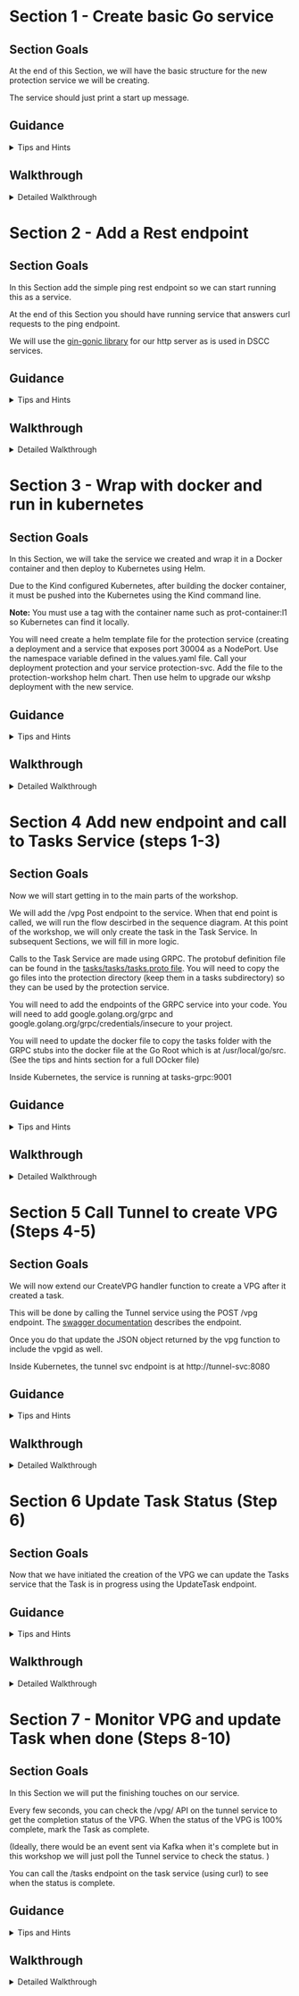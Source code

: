 # Section 1 - Create basic Go service
## Section Goals

At the end of this Section, we will have the basic structure for the new protection service we will be creating.

The service should just print a start up message.

## Guidance

<details>
  <summary>Tips and Hints</summary>

- Create a directory called protection
- You will need to run
```shell
go mod init protection
```
to initialize the go module

</details>

## Walkthrough
<details>
  <summary>Detailed Walkthrough</summary>

### Create the structure
Run these commands in the workshop directory
```shell
# make directory
mkdir protection

# all future commands should be run from within the protection directory
cd protection

# Initialize the go package 
go mod init protection
```
### Create go file
Make a basic go file prot-svc.go
```go 
package main

import "log"

func main() {
	log.Println("Protection Service starting up ")

}
```
###  Run the program
```shell
go run .
```

</details>


# Section 2 - Add a Rest endpoint
## Section Goals
In this Section add the simple ping rest endpoint so we can start running this as a service.

At the end of this Section you should have running service that answers curl requests to the ping endpoint.

We will use the [gin-gonic library](https://github.com/gin-gonic/gin) for our http server as is used in DSCC services.


## Guidance

<details>
  <summary>Tips and Hints</summary>

- Add the library to you project using
```
go get github.com/gin-gonic/gin
```
- Don't forget to update the imports
- Using gin:
	- To create an the gin object
		```go
		r := gin.Default()
		```
	- Use the r object to register your event listeners
		```go
		r.GET("/ping", pingHandler)
		```
	- Handler functions are functions that take one parameter - c *gin.Context
	- To return JSON from an http request you can use the JSON function on the Context object
	```go
		c.JSON(200, gin.H{
		"key": "value",
	    })
	```
	- To start the listener
		```go
		r.Run() 
		```
	- The default port is 8080
	- Use curl to test your service

</details>

## Walkthrough
<details>
 <summary>Detailed Walkthrough</summary>

Run on the command line to add gonic to project
```shell
go get github.com/gin-gonic/gin

```
Add import to your file
```
import (
	"log"

	"github.com/gin-gonic/gin"
)
```

Add a handler to you go program
```go
func getping(c *gin.Context) {
	//return simple json with a 200 code
	c.JSON(200, gin.H{
		"message": "protection pong",
	})
}
```

Add to main initialization
```go
func main() {
	log.Println("Protection Service starting up ")

	r := gin.Default()

	r.GET("/ping", getping) 

	log.Println("Starting to listen...")
	r.Run() // listen and serve on 0.0.0.0:8080

}
```

Run the program and test it out
```
go run .

# in another window
curl localhost:8080/ping
```

</details>

# Section 3 - Wrap with docker and run in kubernetes

## Section Goals
In this Section, we will take the service we created and wrap it in a Docker container and then deploy to Kubernetes using Helm.  



Due to the Kind configured Kubernetes, after building the docker container, it must be pushed into the Kubernetes using the Kind command line.

**Note:** You must use a tag with the container name such as prot-container:l1 so Kubernetes can find it locally.

You will need create a helm template file for the protection service (creating a deployment and a service that exposes port 30004 as a NodePort. Use the namespace variable defined in the values.yaml file. Call your deployment protection and your service protection-svc.
Add the file to the protection-workshop helm chart. Then use helm to upgrade our wkshp deployment with the new service.


## Guidance

<details>
  <summary>Tips and Hints</summary>

- Here is a Dockerfile that can be used to build and run the portection service:
<details>
  <summary>Dockerfile</summary>

```docker
FROM golang:1.18


WORKDIR /usr/src/app

# pre-copy/cache go.mod for pre-downloading dependencies and only redownloading them in subsequent builds if they change
COPY go.mod go.sum ./
RUN go mod download && go mod verify

COPY *.go ./
RUN go build -v -o /usr/local/bin ./...

CMD ["protection"]

```
</details>

- To create a helm template file, you can copy the file protection-workshop/templates/tunnel.yaml to a file called protection.yaml and modify accordingly.
Those two deployments should be structurally very similar. 
- Remember to use 30004 as the NodePort. It is the one the Kubernetes instance is configured to expose.

- Alternatively, in the root directory of the workshop is a file protection.yaml which can be used.

- Use curl, to test the service

</details>

## Walkthrough
<details>
 <summary>Detailed Walkthrough</summary>


Create a file called Dockerfile in the protection directory that will build the container
```docker
FROM golang:1.18


WORKDIR /usr/src/app

# pre-copy/cache go.mod for pre-downloading dependencies and only redownloading them in subsequent builds if they change
COPY go.mod go.sum ./
RUN go mod download && go mod verify

COPY *.go ./
RUN go build -v -o /usr/local/bin ./...

CMD ["protection"]

```

Now we can build the docker container and push to kubernetes
Run these commands in the protection directory
```shell
# This builds the docker container
docker build -t prot-container:l1 .

# This pushes the docker container into kubernetes where it can be found
kind load docker-image prot-container:l1 --name workshop
```

Copy the provided protection.yaml file to protection-workshop/templates
```shell
cp ../protection.yaml ../protection-workshop/templates

```

Now we can push our service into kubernetes
```shell
helm upgrade wkshp ../protection-workshop

```

Can now test against kuberentes
```shell
curl localhost:30004/ping
```

</details>

# Section 4 Add new endpoint and call to Tasks Service (steps 1-3)
## Section Goals
Now we will start getting in to the main parts of the workshop.

We will add the /vpg Post endpoint to the service. When that end point is called, we will run the flow descirbed in the sequence diagram. At this point of the workshop, we will only create the task in the Task Service. In subsequent Sections, we will fill in more logic.

Calls to the Task Service are made using GRPC. The protobuf definition file can be found in the [tasks/tasks/tasks.proto file](tasks/tasks/tasks.proto).
You will need to copy the go files into the protection directory (keep them in a tasks subdirectory) so they can be used by the protection service.

You will need to add the endpoints of the GRPC service into your code. 
You will need to add google.golang.org/grpc and google.golang.org/grpc/credentials/insecure to your project.

You will need to update the docker file to copy the tasks folder with the GRPC stubs into the docker file at the Go Root which is at /usr/local/go/src. (See the tips and hints section for a full DOcker file)


Inside Kubernetes, the service is running at tasks-grpc:9001

## Guidance

<details>
  <summary>Tips and Hints</summary>

- In Go, to parse JSON you need a struct defined that matches the structure and names of the JSON object - except for the case of the letters.
  **NOTE:** The first character of your field name in the struct, *must* be capitilized.
- So here is how to parse the JSON of the incoming request that is handled by gin-gonic:	
	You can define and create an object like this:
	```go
	type RequestObj struct {
		Field1 string
	}

	var requestBody RequestObj

	c.BindJSON(&requestBody)
	```
	

- To call a GRPC client you must create an object like this
	```go
		conn, err := grpc.Dial(TASKS_GRPC_HOST, grpc.WithTransportCredentials(insecure.NewCredentials()))

		if err != nil {
			log.Printf("did not connect: %v", err)
			return "", err
		}
		defer conn.Close()

		c := pb.NewTasksClient(conn)
		ctx, cancel := context.WithTimeout(context.Background(), time.Second)
		defer cancel()

	```
	You can then use the object c as a client to the tasks service
- Here is an updated Dockerfile that can be used to build and run the portection service:
<details>
  <summary>Dockerfile</summary>

```docker
FROM golang:1.18


#### THIS IS THE NEW LINE
COPY ./tasks /usr/local/go/src/tasks/tasks


WORKDIR /usr/src/app

# pre-copy/cache go.mod for pre-downloading dependencies and only redownloading them in subsequent builds if they change
COPY go.mod go.sum ./
RUN go mod download && go mod verify

COPY *.go ./
RUN go build -v -o /usr/local/bin ./...

CMD ["protection"]

```
</details>

</details>

## Walkthrough
<details>
 <summary>Detailed Walkthrough</summary>

We will now start  accessing services.
To make testing easier - let's make those endpoints configurable

Add these defintions in at ths top of your prot-svc.go file (after the imports)
``` go
var TUNNEL_URL string
var TASKS_GRPC_HOST string


```

```go
func getEnv(key string, defaultValue string) string {
	value := os.Getenv(key)
	if len(value) == 0 {
		return defaultValue
	}
	return value
}

func main() {
	log.Println("Protection Service starting up ")

	TASKS_GRPC_HOST = getEnv("TASKSHOST", "tasks-grpc:9001")
	TUNNEL_URL = getEnv("TUNNELURL", "http://tunnel-svc:8080")

```

In your main function, add a new handler to the Rest configuration 

```go
r.GET("/ping", getping)
r.POST("/vpg", createVPG)

```



and then add a new function which implements the handler.
This function is the primary function we will be expanding over the workshop to handle all the VPG creation logic and orchestration.

``` go
func createVPG(c *gin.Context) {
	type VPGRequest struct {
		VPGName string
	}

	var requestBody VPGRequest

	if err := c.BindJSON(&requestBody); err != nil {
		c.AbortWithStatusJSON(400, gin.H{"msg": "Invalid Body"})
		return
	}

    log.Printf("Received request to create VPG %s", requestBody.VPGName)

	// Add the code below steps here

}
```
This code gets and parses the JSON from the request
But we want to start the process of creating a VPG which starts with creating a Task

So we need to add code to make GRPC call to the Tasks service

Add the grpc to the project. 
On the command line:
```shell
go get google.golang.org/grpc
go get google.golang.org/grpc/credentials/insecure
```

We also need to add the GRPC client code to our project
So copy tasks/tasks to the protection folder
```shell
cp -r ../tasks/tasks .
```


Now we can add code to make the call to the Tasks Service
```go
func createTask() (string, error) {
	conn, err := grpc.Dial(TASKS_GRPC_HOST, grpc.WithTransportCredentials(insecure.NewCredentials()))

	if err != nil {
		log.Printf("did not connect: %v", err)
		return "", err
	}
	defer conn.Close()

	c := pb.NewTasksClient(conn)
	ctx, cancel := context.WithTimeout(context.Background(), time.Second)
	defer cancel()

	ret, err := c.CreateTask(ctx, &pb.CreateTaskRequest{})
	if err != nil {
		log.Printf("could not create tast: %v", err)
		return "", err
	}
	log.Printf("New Task Created %s with status %d", ret.GetTaskid(), ret.GetStatus())
	return ret.GetTaskid(), nil
}

```
Add to your imports the missing imports (we will name it pb to make it easier to reference)
```go
Add those two packages to the imports in your file:
```go

	pb "tasks/tasks"

	"github.com/gin-gonic/gin"

	"google.golang.org/grpc"
	"google.golang.org/grpc/credentials/insecure"

```



and in the function createVPG, after the  we can call that code after we parse the body of the incoming request (with BindJSON).
Lets also update the return to return the new taskid
```go
	taskid, err := createTask()
	if err != nil {
		c.AbortWithStatusJSON(400, gin.H{"msg": "Unable to create task"})
		return
	}
    log.Printf("Task Created %s", taskid)
   	c.JSON(200, gin.H{ "taskid": taskid})  // only return task id so far


``` 



To run this we need to add the task code to our docker file
```dockerfile
FROM golang:1.18


#### THIS IS THE NEW LINE
COPY ./tasks /usr/local/go/src/tasks/tasks


WORKDIR /usr/src/app

# pre-copy/cache go.mod for pre-downloading dependencies and only redownloading them in subsequent builds if they change
COPY go.mod go.sum ./
RUN go mod download && go mod verify

COPY *.go ./
RUN go build -v -o /usr/local/bin ./...

CMD ["protection"]
```

You can build and upload your code to kubernetes
```shell
docker build -t prot-container:l1 .

kind load docker-image prot-container:l1 --name workshop

# You will need to restart the pod in kubernetes
kubectl rollout restart deployment protection

# test it
curl -X POST localhost:30004/vpg -d '{"vpgname": "VPG1"}'

# You can easily see the logs for the pod
kubectl get pods

# Take real name for pod
kubectl logs protection-<THE NAME FROM THE get pods COMMAND>
```

An alternative to uplaoding the image to K8S and  time we can also run our docker outside of k8s
```shell
docker run -it --rm  -e TASKSHOST='localhost:30003' -e TUNNELURL='http://localhost:30002' --network="host"  --name prot prot-container:l1 

# can then test using local port
curl -X POST localhost:8080/vpg -d '{"vpgname": "VPG1"}'

# You can see the Task at
curl localhost:30001/tasks


```

</details>

# Section 5  Call Tunnel to create VPG  (Steps 4-5)
## Section Goals

We will now extend our CreateVPG handler function to create a VPG after it created a task.

This will be done by calling the Tunnel service using the POST /vpg endpoint. The [swagger documentation](https://editor.swagger.io/?url=https://raw.githubusercontent.com/ytaragin/eko-wkshp/main/swagger.yaml) describes the endpoint.

Once you do that update the JSON object returned by the vpg function to include the vpgid as well.

Inside Kubernetes, the tunnel svc endpoint is at http://tunnel-svc:8080

## Guidance

<details>
  <summary>Tips and Hints</summary>

- Use the http.Post function to make a POST call to the service
- Here is how you can turn a string into a buffer to be used by the post function
```go
	reqBody := bytes.NewBuffer([]byte(mystring))
```

- The reponse from the tunnel service will be a JSON block which we will need to parse. Earlier, we used a function provided by gin-gonic to parse the JSON. 
  This is not a gin function so we will need to parse the JSON using standard go functionality - though the concept is similar.
- Create a struct that matches the fields of the JSON (remember first letter of each field must be capitilized). Then you can use the  decoder object to decode into the object.
```go
	// define and create an object
	type CreateResponse struct {
		Vpgid     string `json:"vpgid"`
		Completed int    `json:"completed"`
	}
	var retobj CreateResponse

   decoder := json.NewDecoder(resp.Body) // resp is from the POST call
   	err = decoder.Decode(&retobj) // decode into the defined object

```



</details>

## Walkthrough
<details>
 <summary>Detailed Walkthrough</summary>

We can add a function to make a POST call to the Tunnel Service

```go
func callTunnelToCreateVPG(name string) (string, error) {

	postBody := []byte(fmt.Sprintf(`{"vpgname": "%s"}`, name))
	reqBody := bytes.NewBuffer(postBody)

	log.Printf("Making request to Tunnel for %s", name)
	resp, err := http.Post(TUNNEL_URL+"/vpg", "application/json", reqBody)
	//Handle Error
	if err != nil {
		log.Print("An Error Occured %v", err)
		return "", err
	}
	defer resp.Body.Close()
	//Read the response body\
	decoder := json.NewDecoder(resp.Body)

	type CreateResponse struct {
		Vpgid     string `json:"vpgid"`
		Completed int    `json:"completed"`
	}
	var retobj CreateResponse
	err = decoder.Decode(&retobj)
	if err != nil {
		log.Printf("Error decoding object %v", retobj)
		return "", err
	}

	return retobj.Vpgid, nil

}
```

In our createVPG handler we can now call that function and expand our return response
```go

	vpgid, err := callTunnelToCreateVPG(requestBody.VPGName)
	if err != nil || vpgid == "" {
		c.AbortWithStatusJSON(400, gin.H{"msg": "Bad Request"})
		return
	}
   	c.JSON(200, gin.H{"vpgid": vpgid, "taskid": taskid})

```

Build the docker and test your code

```shell
docker build -t prot-container:l1 .

docker run -it --rm  -e TASKSHOST='localhost:30003' -e TUNNELURL='http://localhost:30002' --network="host"  --name prot prot-container:l1 

curl -X POST localhost:8080/vpg -d '{"vpgname": "VPG1"}'

# You can see the VPG at

# You can see the Task at
curl localhost:30002/vpgs

```
</details>

# Section 6 Update Task Status (Step 6)
## Section Goals
Now that we have initiated the creation of the VPG we can update the Tasks service that the Task is in progress using the UpdateTask endpoint.

## Guidance

<details>
  <summary>Tips and Hints</summary>

- This is very similar to how we called CreateTask before, except you will need to create an instance of pb.TaskMessage to pass to the UpdateTask function.
- Here is how you create a struct in go
```go
	// if you have type like
	type MyStruct struct {
		Field1 int,
		Field2 string,
	}

	// you can create an instace
	myinst := MyStruct{Field1: 10, Field2: "Hello"}
```
- Set the status to pb.TaskMessage_INPROGRESS


</details>

## Walkthrough
<details>
 <summary>Detailed Walkthrough</summary>

We need a function to update the status of the task that it is in progress
```go

func UpdateTask(id string, status pb.TaskMessage_TaskStatus) error {
	conn, err := grpc.Dial(TASKS_GRPC_HOST, grpc.WithTransportCredentials(insecure.NewCredentials()))

	if err != nil {
		log.Printf("did not connect: %v", err)
		return err
	}
	defer conn.Close()

	c := pb.NewTasksClient(conn)
	ctx, cancel := context.WithTimeout(context.Background(), time.Second)
	defer cancel()

	ret, err := c.UpdateTask(ctx, &pb.TaskMessage{Taskid: id, Status: status})
	if err != nil {
		log.Printf("could not update task: %v", err)
		return err
	}
	log.Printf("New Task Created %s with status %d", ret.GetTaskid(), ret.GetStatus())
	return nil

}
```

We can now update the status of the task in our createVPG function 

```go
err = UpdateTask(taskid, pb.TaskMessage_INPROGRESS)
if err != nil {
    c.AbortWithStatusJSON(400, gin.H{"msg": "Unable to create task"})
    return
}
log.Printf("Task %s status set to INPROGRESS", taskid)


```

Build and test your function.

</details>

# Section 7 - Monitor VPG and update Task when done (Steps 8-10)

## Section Goals
In this Section we will put the finishing touches on our service.

Every few seconds, you can check the /vpg/<vpgid> API on the tunnel service to get the completion status of the VPG.
When the status of the VPG is 100% complete, mark the Task as complete.

(Ideally, there would be an event sent via Kafka when it's complete but in this workshop we will just poll the Tunnel service to check the status. )

You can call the /tasks endpoint on the task service (using curl) to see when the status is complete.

## Guidance

<details>
  <summary>Tips and Hints</summary>

- Call the UpdateTask with status of pb.TaskMessage_COMPLETE
- In go you can sleep via
	```go
	time.Sleep(5 * time.Second)
	```
- To run a function in the background, use the go keyword
	```go
	// if you have a function
	func pollAndCheckStatus(vpgid string, taskid string) {}

	// you can call in a background thread
	go pollAndCheckStatus(vpgid, taskid)

	```

</details>

## Walkthrough
<details>
 <summary>Detailed Walkthrough</summary>

Lets create a function to get the completion percentage from the Tunnel SVC
```go
func getVPGCompletionPCT(vpgid string) (int, error) {
	url := TUNNEL_URL + "/vpg/" + vpgid
	resp, err := http.Get(url)
	if err != nil {
		log.Print("An Error Occured %v", err)
		return 0, err
	}
	defer resp.Body.Close()

	type VPGTunnelResponse struct {
		VpgID         string
		VpgName       string
		CompletionPCT int
	}
	var retObj VPGTunnelResponse

	body, err := ioutil.ReadAll(resp.Body)
	if err != nil {
		return 0, err
	}
	log.Printf("Parsed response %s", string(body))

	err = json.Unmarshal(body, &retObj)
	if err != nil {
		return 0, err
	}
	log.Printf("Parsed response %v", retObj)

	return retObj.CompletionPCT, nil

}


```

Let's make a function to call that function and update the Task when necessary
```go
func checkVPGAndUpdateTask(vpgid string, taskid string) bool {
	pct, err := getVPGCompletionPCT(vpgid)
	if err != nil {
		log.Printf("Error getting completion for %s: %v", vpgid, err)
		//put back for later
		return false
	}
	if pct < 100 {
		return false
	}

	err = UpdateTask(taskid, pb.TaskMessage_COMPLETE)

	return err == nil
}


```


We can then create a function that will loop and update the Task
```go
func pollAndCheckStatus(vpgid string, taskid string) {
	done := false
	for !done {
		log.Printf("Sleeping to check status of vpg %s", vpgid)
		time.Sleep(5 * time.Second)
		done = checkVPGAndUpdateTask(vpgid, taskid)
	}
	log.Printf("VPG is complete %s", vpgid)
}

```


Finally, we need to trigger that function as part of our VPG creation flow  at the end of the createVPG handler

```go
go pollAndCheckStatus(vpgid, taskid) // Calling with go runs the function in a thread

```

Build and test your function.
Make sure to check the Task service for the COMPLETE status
</details>






